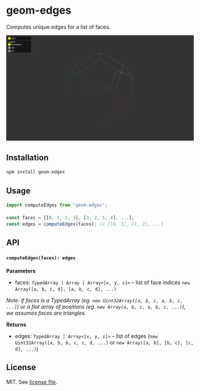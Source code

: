 # geom-edges

Computes unique edges for a list of faces.

![](screenshot.png)

## Installation

```bash
npm install geom-edges
```

## Usage

```js
import computeEdges from "geom-edges";

const faces = [[0, 1, 2, 3], [3, 2, 5, 4], ...];
const edges = computeEdges(faces); // [[0, 1], [1, 2], ...]
```

## API

#### `computeEdges(faces): edges`

**Parameters**

- faces: `TypedArray | Array | Array<[x, y, z]>` – list of face indices `new Array([a, b, c, d], [a, b, c, d], ...)`

_Note: if faces is a TypedArray (eg. `new Uint32Array([a, b, c, a, b, c, ...]`) or a flat array of positions (eg. `new Array(a, b, c, a, b, c, ...)`), we assumes faces are triangles._

**Returns**

- edges: `TypedArray | Array<[x, y, z]>` – list of edges (`new Uint32Array([a, b, b, c, c, d, ...]` or `new Array([a, b], [b, c], [c, d], ...)`)

## License

MIT. See [license file](https://github.com/vorg/geom-edges/blob/master/LICENSE.md).
